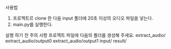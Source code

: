 사용법
1. 프로젝트르 clone 한 다음 input 폴더에 20초 이상의 오디오 파일을 넣는다.
2. main.py를 실행한다.

실행 하기 전 주의 사항
프로젝트 파일에 다음의 폴더를 생성해 주세요.
extract_audio/
extract_audio/output0
extract_audio/output1
input/
result/
